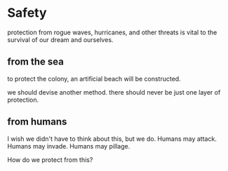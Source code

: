 # Safety

protection from rogue waves, hurricanes, and other threats is vital to the survival of our dream and ourselves.

## from the sea
to protect the colony, an artificial beach will be constructed.

we should devise another method. there should never be just one layer of protection.

## from humans
I wish we didn't have to think about this, but we do.  Humans may attack.  Humans may invade.  Humans may pillage.  

How do we protect from this?
